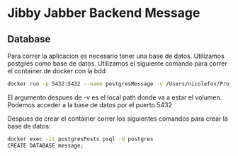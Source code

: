 # Jibby Jabber Backend Message

## Database

Para correr la aplicacion es necesario tener una base de datos. 
Utilizamos postgres como base de datos. Utilizamos el siguiente comando para correr el container de docker con la bdd

```bash
docker run -p 5432:5432 --name postgresMessage -v /Users/nicolefox/Projects/Facultad/ingSis/JibbeJabber/volumenes/postgresMessage:/var/lib/postgresql/data -e POSTGRES_PASSWORD=password -d postgres:9.6
```
El argumento despues de -v es el local path donde va a estar el volumen.
Podemos acceder a la base de datos por el puerto 5432

Despues de crear el container correr los siguientes comandos para crear la base de datos:

```bash
docker exec -it postgresPosts psql -U postgres
CREATE DATABASE message;
```